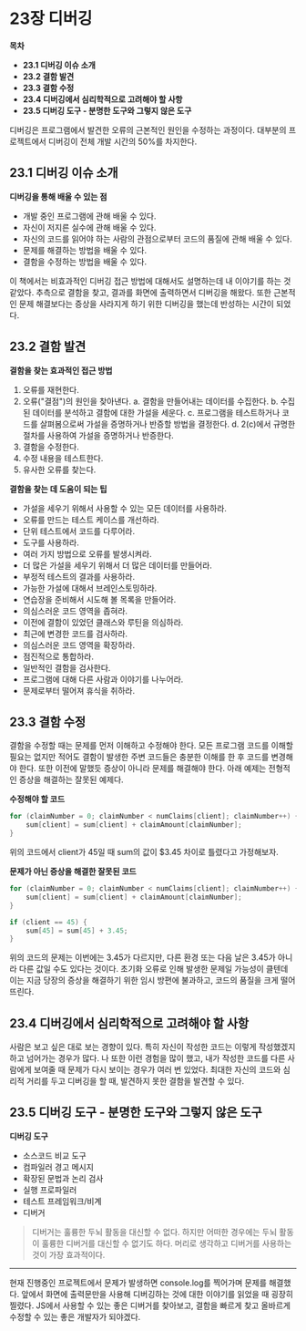 # 23장 디버깅

**목차**

- **23.1 디버깅 이슈 소개**
- **23.2 결함 발견**
- **23.3 결함 수정**
- **23.4 디버깅에서 심리학적으로 고려해야 할 사항**
- **23.5 디버깅 도구 - 분명한 도구와 그렇지 않은 도구**

디버깅은 프로그램에서 발견한 오류의 근본적인 원인을 수정하는 과정이다. 대부분의 프로젝트에서 디버깅이 전체 개발 시간의 50%를 차지한다.

## 23.1 디버깅 이슈 소개

**디버깅을 통해 배울 수 있는 점**

- 개발 중인 프로그램에 관해 배울 수 있다.
- 자신이 저지른 실수에 관해 배울 수 있다.
- 자신의 코드를 읽어야 하는 사람의 관점으로부터 코드의 품질에 관해 배울 수 있다.
- 문제를 해결하는 방법을 배울 수 있다.
- 결함을 수정하는 방법을 배울 수 있다.

이 책에서는 비효과적인 디버깅 접근 방법에 대해서도 설명하는데 내 이야기를 하는 것 같았다. 추측으로 결함을 찾고, 결과를 화면에 출력하면서 디버깅을 해왔다. 또한 근본적인 문제 해결보다는 증상을 사라지게 하기 위한 디버깅을 했는데 반성하는 시간이 되었다.

## 23.2 결함 발견

**결함을 찾는 효과적인 접근 방법**

1. 오류를 재현한다.
2. 오류("결점")의 원인을 찾아낸다.
   a. 결함을 만들어내는 데이터를 수집한다.
   b. 수집된 데이터를 분석하고 결함에 대한 가설을 세운다.
   c. 프로그램을 테스트하거나 코드를 살펴봄으로써 가설을 증명하거나 반증할 방법을 결정한다.
   d. 2(c)에서 규명한 절차를 사용하여 가설을 증명하거나 반증한다.
3. 결함을 수정한다.
4. 수정 내용을 테스트한다.
5. 유사한 오류를 찾는다.

**결함을 찾는 데 도움이 되는 팁**

- 가설을 세우기 위해서 사용할 수 있는 모든 데이터를 사용하라.
- 오류를 만드는 테스트 케이스를 개선하라.
- 단위 테스트에서 코드를 다루어라.
- 도구를 사용하라.
- 여러 가지 방법으로 오류를 발생시켜라.
- 더 많은 가설을 세우기 위해서 더 많은 데이터를 만들어라.
- 부정적 테스트의 결과를 사용하라.
- 가능한 가설에 대해서 브레인스토밍하라.
- 연습장을 준비해서 시도해 볼 목록을 만들어라.
- 의심스러운 코드 영역을 좁혀라.
- 이전에 결함이 있었던 클래스와 루틴을 의심하라.
- 최근에 변경한 코드를 검사하라.
- 의심스러운 코드 영역을 확장하라.
- 점진적으로 통합하라.
- 일반적인 결함을 검사한다.
- 프로그램에 대해 다른 사람과 이야기를 나누어라.
- 문제로부터 떨어져 휴식을 취하라.

## 23.3 결함 수정

결함을 수정할 때는 문제를 먼저 이해하고 수정해야 한다. 모든 프로그램 코드를 이해할 필요는 없지만 적어도 결함이 발생한 주변 코드들은 충분한 이해를 한 후 코드를 변경해야 한다. 또한 이전에 말했듯 증상이 아니라 문제를 해결해야 한다. 아래 예제는 전형적인 증상을 해결하는 잘못된 예제다.

**수정해야 할 코드**

```java
for (claimNumber = 0; claimNumber < numClaims[client]; claimNumber++) {
    sum[client] = sum[client] + claimAmount[claimNumber];
}
```

위의 코드에서 client가 45일 때 sum의 값이 $3.45 차이로 틀렸다고 가정해보자.

**문제가 아닌 증상을 해결한 잘못된 코드**

```java
for (claimNumber = 0; claimNumber < numClaims[client]; claimNumber++) {
    sum[client] = sum[client] + claimAmount[claimNumber];
}

if (client == 45) {
    sum[45] = sum[45] + 3.45;
}
```

위의 코드의 문제는 이번에는 3.45가 다르지만, 다른 환경 또는 다음 날은 3.45가 아니라 다른 값일 수도 있다는 것이다. 초기화 오류로 인해 발생한 문제일 가능성이 클텐데 이는 지금 당장의 증상을 해결하기 위한 임시 방편에 불과하고, 코드의 품질을 크게 떨어뜨린다.

## 23.4 디버깅에서 심리학적으로 고려해야 할 사항

사람은 보고 싶은 대로 보는 경향이 있다. 특히 자신이 작성한 코드는 이렇게 작성했겠지 하고 넘어가는 경우가 많다. 나 또한 이런 경험을 많이 했고, 내가 작성한 코드를 다른 사람에게 보여줄 때 문제가 다시 보이는 경우가 여러 번 있었다. 최대한 자신의 코드와 심리적 거리를 두고 디버깅을 할 때, 발견하지 못한 결함을 발견할 수 있다.

## 23.5 디버깅 도구 - 분명한 도구와 그렇지 않은 도구

**디버깅 도구**

- 소스코드 비교 도구
- 컴파일러 경고 메시지
- 확장된 문법과 논리 검사
- 실행 프로파일러
- 테스트 프레임워크/비계
- 디버거

> 디버거는 훌륭한 두뇌 활동을 대신할 수 없다. 하지만 어떠한 경우에는 두뇌 활동이 훌륭한 디버거를 대신할 수 없기도 하다. 머리로 생각하고 디버거를 사용하는 것이 가장 효과적이다.

<hr>

현재 진행중인 프로젝트에서 문제가 발생하면 console.log를 찍어가며 문제를 해결했다. 앞에서 화면에 출력문만을 사용해 디버깅하는 것에 대한 이야기를 읽었을 때 굉장히 찔렸다. JS에서 사용할 수 있는 좋은 디버거를 찾아보고, 결함을 빠르게 찾고 올바르게 수정할 수 있는 좋은 개발자가 되야겠다.
